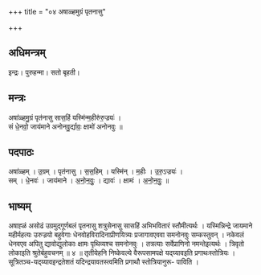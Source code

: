 +++
title = "०४ अषाळ्हमुग्रं पृतनासु"

+++
## अधिमन्त्रम्
इन्द्रः। पुरुहन्मा। सतो बृहती।

## मन्त्रः
अषा॑ळ्हमु॒ग्रं पृत॑नासु सास॒हिं यस्मि॑न्म॒हीरु॑रु॒ज्रयः॑ ।  
सं धे॒नवो॒ जाय॑माने अनोनवु॒र्द्यावः॒ क्षामो॑ अनोनवुः ॥

## पदपाठः
अषा॑ळ्हम् । उ॒ग्रम् । पृत॑नासु । स॒स॒हिम् । यस्मि॑न् । म॒हीः । उ॒रु॒ऽज्रयः॑ ।  
सम् । धे॒नवः॑ । जाय॑माने । अ॒नो॒न॒वुः॒ । द्यावः॑ । क्षामः॑ । अ॒नो॒न॒वुः॒ ॥

## भाष्यम्
अषाह्ळं असोढं उग्रमुद्गूर्णबलं पृतनासु शत्रुसेनासु सासहिं अभिभवितारं स्तौमीत्यर्थः । यस्मिन्निन्द्रे जायमाने महीर्महत्यः उरुज्रयो बहुवेगाः धेनवोहविरादिनाप्रीणयित्र्यः प्रजागावएववा समनोनवुः सम्कस्तुवन् । नकेवलं धेनवएव अपितु द्यावोद्युलोकाः क्षामः पृथिव्यश्च समनोनवुः । तत्रत्याः सर्वेप्राणिनो नमन्तेइत्यर्थः । त्रिवृतो लोकाइति श्रुतेर्बहुवचनम् ॥ ४ ॥ तृतीयेहनि निष्केवल्ये वैरूपसामपक्षे यद्य्यावइति प्रगाथःस्तोत्रियः । सूत्रितञ्च-यद्य्यावइन्द्रतेशतं यदिन्द्रयावतस्त्वमिति प्रगाथौ स्तोत्रियानुरू- पाविति ।